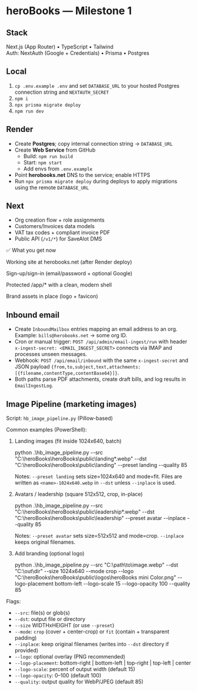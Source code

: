 # heroBooks — Milestone 1

## Stack
Next.js (App Router) • TypeScript • Tailwind  
Auth: NextAuth (Google + Credentials) • Prisma • Postgres

## Local
1) `cp .env.example .env` and set `DATABASE_URL` to your hosted Postgres connection string and `NEXTAUTH_SECRET`
2) `npm i`
3) `npx prisma migrate deploy`
4) `npm run dev`

## Render
- Create **Postgres**; copy internal connection string -> `DATABASE_URL`
- Create **Web Service** from GitHub
  - Build: `npm run build`
  - Start: `npm start`
  - Add envs from `.env.example`
- Point **herobooks.net** DNS to the service; enable HTTPS
- Run `npx prisma migrate deploy` during deploys to apply migrations using the remote `DATABASE_URL`

## Next
- Org creation flow + role assignments
- Customers/Invoices data models
- VAT tax codes + compliant invoice PDF
- Public API (`/v1/*`) for SaveAlot DMS

✅ What you get now

Working site at herobooks.net (after Render deploy)

Sign-up/sign-in (email/password + optional Google)

Protected /app/* with a clean, modern shell

Brand assets in place (logo + favicon)

## Inbound email
- Create `InboundMailbox` entries mapping an email address to an org. Example: `bills@herobooks.net` -> some org ID.
- Cron or manual trigger: `POST /api/admin/email-ingest/run` with header `x-ingest-secret: <EMAIL_INGEST_SECRET>` connects via IMAP and processes unseen messages.
- Webhook: `POST /api/email/inbound` with the same `x-ingest-secret` and JSON payload `{from,to,subject,text,attachments:[{filename,contentType,contentBase64}]}`.
- Both paths parse PDF attachments, create draft bills, and log results in `EmailIngestLog`.

## Image Pipeline (marketing images)

Script: `hb_image_pipeline.py` (Pillow-based)

Common examples (PowerShell):

1) Landing images (fit inside 1024x640, batch)

   python .\hb_image_pipeline.py --src "C:\heroBooks\heroBooks\public\landing\*.webp" --dst "C:\heroBooks\heroBooks\public\landing" --preset landing --quality 85

   Notes: `--preset landing` sets size=1024x640 and mode=fit. Files are written as `<name>-1024x640.webp` in `--dst` unless `--inplace` is used.

2) Avatars / leadership (square 512x512, crop, in-place)

   python .\hb_image_pipeline.py --src "C:\heroBooks\heroBooks\public\leadership\*.webp" --dst "C:\heroBooks\heroBooks\public\leadership" --preset avatar --inplace --quality 85

   Notes: `--preset avatar` sets size=512x512 and mode=crop. `--inplace` keeps original filenames.

3) Add branding (optional logo)

   python .\hb_image_pipeline.py --src "C:\path\to\image.webp" --dst "C:\out\dir" --size 1024x640 --mode crop --logo "C:\heroBooks\heroBooks\public\logos\heroBooks mini Color.png" --logo-placement bottom-left --logo-scale 15 --logo-opacity 100 --quality 85

Flags:
- `--src`: file(s) or glob(s)
- `--dst`: output file or directory
- `--size` WIDTHxHEIGHT (or use `--preset`)
- `--mode`: `crop` (cover + center-crop) or `fit` (contain + transparent padding)
- `--inplace`: keep original filenames (writes into `--dst` directory if provided)
- `--logo`: optional overlay (PNG recommended)
- `--logo-placement`: bottom-right | bottom-left | top-right | top-left | center
- `--logo-scale`: percent of output width (default 15)
- `--logo-opacity`: 0–100 (default 100)
- `--quality`: output quality for WebP/JPEG (default 85)
